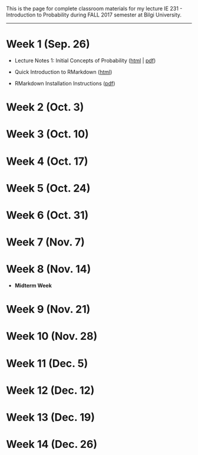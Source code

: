 This is the page for complete classroom materials for my lecture IE 231 - Introduction to Probability during FALL 2017 semester at Bilgi University.

-----

# Week 1 (Sep. 26)

+ Lecture Notes 1: Initial Concepts of Probability ([html](files/Lecture_01.html) \| [pdf](files/Lecture_01.pdf))

+ Quick Introduction to RMarkdown ([html](files/QuickIntroRMarkdown.html))

+ RMarkdown Installation Instructions ([pdf](files/rmarkdown_instructions.pdf))

# Week 2 (Oct. 3)

# Week 3 (Oct. 10)

# Week 4 (Oct. 17)

# Week 5 (Oct. 24)

# Week 6 (Oct. 31)

# Week 7 (Nov. 7)

# Week 8 (Nov. 14)

+ **Midterm Week**

# Week 9 (Nov. 21)

# Week 10 (Nov. 28)

# Week 11 (Dec. 5)

# Week 12 (Dec. 12)

# Week 13 (Dec. 19)

# Week 14 (Dec. 26)
